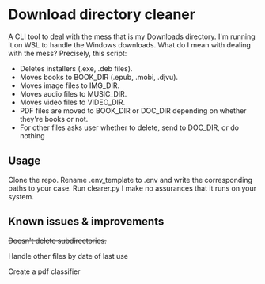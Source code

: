 # Download directory cleaner
A CLI tool to deal with the mess that is my Downloads directory.
I'm running it on WSL to handle the Windows downloads.
What do I mean with dealing with the mess?
Precisely, this script:
- Deletes installers (.exe, .deb files).
- Moves books to BOOK_DIR (.epub, .mobi, .djvu).
- Moves image files to IMG_DIR.
- Moves audio files to MUSIC_DIR.
- Moves video files to VIDEO_DIR.
- PDF files are moved to BOOK_DIR or DOC_DIR depending on whether they're books or not.
- For other files asks user whether to delete, send to DOC_DIR, or do nothing


## Usage
Clone the repo.
Rename .env_template to .env and write the corresponding paths to your case.
Run clearer.py
I make no assurances that it runs on your system.


## Known issues & improvements
~~Doesn't delete subdirectories.~~

Handle other files by date of last use

Create a pdf classifier
